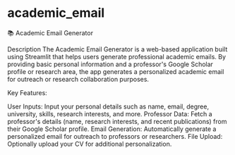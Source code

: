 # academic_email
📚 Academic Email Generator

Description
The Academic Email Generator is a web-based application built using Streamlit that helps users generate professional academic emails. By providing basic personal information and a professor's Google Scholar profile or research area, the app generates a personalized academic email for outreach or research collaboration purposes.

Key Features:

User Inputs: Input your personal details such as name, email, degree, university, skills, research interests, and more.
Professor Data: Fetch a professor's details (name, research interests, and recent publications) from their Google Scholar profile.
Email Generation: Automatically generate a personalized email for outreach to professors or researchers.
File Upload: Optionally upload your CV for additional personalization.
